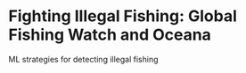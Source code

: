 # Fighting Illegal Fishing: Global Fishing Watch and Oceana
ML strategies for detecting illegal fishing
